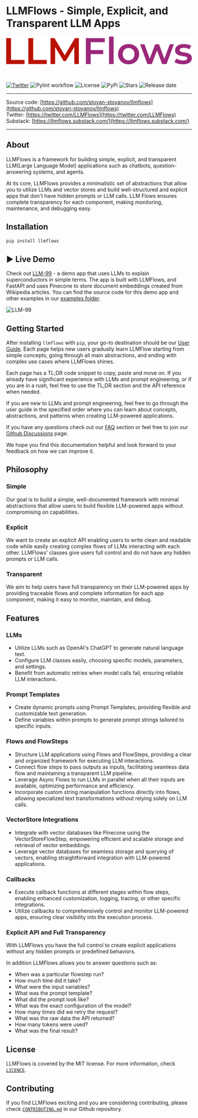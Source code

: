 # LLMFlows - Simple, Explicit, and Transparent LLM Apps

<p align="center">
  <img src="llmflows_last_logo.png" />
</p>
<br/>

[![Twitter](https://img.shields.io/twitter/follow/LLMFlows?style=social)](https://twitter.com/LLMFlows)
![Pylint workflow](https://github.com/stoyan-stoyanov/llmflows/actions/workflows/pylint.yml/badge.svg)
![License](https://img.shields.io/github/license/stoyan-stoyanov/llmflows)
![PyPi](https://img.shields.io/pypi/v/llmflows)
![Stars](https://img.shields.io/github/stars/stoyan-stoyanov/llmflows?style=social)
![Release date](https://img.shields.io/github/release-date/stoyan-stoyanov/llmflows?style=social)


***
Source code: [https://github.com/stoyan-stoyanov/llmflows](https://github.com/stoyan-stoyanov/llmflows)<br/>
Twitter: [https://twitter.com/LLMFlows](https://twitter.com/LLMFlows)<br/>
Substack: [https://llmflows.substack.com/](https://llmflows.substack.com/)<br/>
***

## About
LLMFlows is a framework for building simple, explicit, and transparent LLM(Large Language Model) applications such as chatbots, question-answering systems, and agents.

At its core, LLMFlows provides a minimalistic set of abstractions that allow you to utilize LLMs and vector stores and build well-structured and explicit apps that don't have hidden prompts or LLM calls. LLM Flows ensures complete transparency for each component, making monitoring, maintenance, and debugging easy. 

## Installation
```
pip install llmflows
```

## ▶️ Live Demo
Check out [LLM-99](https://llm-99.vercel.app/) - a demo app that uses LLMs to explain 
superconductors in simple terms. The app is built with LLMFlows, and FastAPI and uses 
Pinecone to store document embeddings created from Wikipedia articles. You can find 
the source code for this demo app and other examples in our 
[examples folder](https://github.com/stoyan-stoyanov/llmflows/tree/main/examples/llmflows_in_fastapi/superconductor).

![LLM-99](https://github.com/stoyan-stoyanov/llmflows/blob/main/docs/llm99_2_small.gif)

## Getting Started

After installing `llmflows` with `pip`, your go-to destination should be our [User 
Guide](user_guide/Introduction.md). Each page helps new users gradually learn LLMFlow 
starting from simple concepts, going through all main abstractions, and ending with 
complex use cases where LLMFlows shines. 

Each page has a TL;DR code snippet to copy, paste and move on. If you already have 
significant experience with LLMs and prompt engineering, or if you are in a rush, feel 
free to use the TL;DR section and the API reference when needed.

If you are new to LLMs and prompt engineering, feel free to go through the user guide 
in the specified order where you can learn about concepts, abstractions, and patterns 
when creating LLM-powered applications. 

If you have any questions check out our [FAQ](user_guide/FAQ.md) section or feel free to join our 
[Github Discussions](https://github.com/stoyan-stoyanov/llmflows/discussions) page.

We hope you find this documentation helpful and look forward to your feedback on how 
we can improve it.

## Philosophy

### Simple
Our goal is to build a simple, well-documented framework with minimal abstractions that 
allow users to build flexible LLM-powered apps without compromising on capabilities.

### Explicit
We want to create an explicit API enabling users to write clean and readable code while 
easily creating complex flows of LLMs interacting with each other. LLMFlows' classes 
give users full control and do not have any hidden prompts or LLM calls. 

### Transparent
We aim to help users have full transparency on their LLM-powered apps by providing 
traceable flows and complete information for each app component, making it easy to 
monitor, maintain, and debug.

## Features

### **LLMs**
- Utilize LLMs such as OpenAI's ChatGPT to generate natural language text.
- Configure LLM classes easily, choosing specific models, parameters, and settings.
- Benefit from automatic retries when model calls fail, ensuring reliable LLM 
  interactions.

### **Prompt Templates**
- Create dynamic prompts using Prompt Templates, providing flexible and customizable 
  text generation.
- Define variables within prompts to generate prompt strings tailored to specific 
  inputs.

### **Flows and FlowSteps**
- Structure LLM applications using Flows and FlowSteps, providing a clear and organized framework for executing LLM interactions.
- Connect flow steps to pass outputs as inputs, facilitating seamless data flow and
    maintaining a transparent LLM pipeline.
- Leverage Async Flows to run LLMs in parallel when all their inputs are available, 
  optimizing performance and efficiency.
- Incorporate custom string manipulation functions directly into flows, allowing 
  specialized text transformations without relying solely on LLM calls.

### **VectorStore Integrations**
- Integrate with vector databases like Pinecone using the VectorStoreFlowStep, 
  empowering efficient and scalable storage and retrieval of vector embeddings.
- Leverage vector databases for seamless storage and querying of vectors, enabling straightforward integration with LLM-powered applications.

### **Callbacks**
- Execute callback functions at different stages within flow steps, enabling enhanced customization, logging, tracing, or other specific integrations.
- Utilize callbacks to comprehensively control and monitor LLM-powered apps, ensuring 
  clear visibility into the execution process.

### **Explicit API and Full Transparency**
With LLMFlows you have the full control to create explicit applications without any hidden prompts or predefined behaviors.

In addition LLMFlows allows you to answer questions such as:

- When was a particular flowstep run?
- How much time did it take?
- What were the input variables?
- What was the prompt template?
- What did the prompt look like?
- What was the exact configuration of the model?
- How many times did we retry the request?
- What was the raw data the API returned?
- How many tokens were used?
- What was the final result?


## License
LLMFlows is covered by the MIT license. For more information, check 
[`LICENCE`](https://github.com/stoyan-stoyanov/llmflows/blob/main/LICENSE).

## Contributing
If you find LLMFlows exciting and you are considering contributing, please check 
[`CONTRIBUTING.md`](https://github.com/stoyan-stoyanov/llmflows/blob/main/CONTRIBUTING.md) in our Github repository.